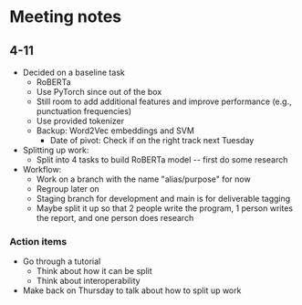 # Meeting notes

## 4-11

- Decided on a baseline task
  - RoBERTa
  - Use PyTorch since out of the box
  - Still room to add additional features and improve performance (e.g., punctuation frequencies)
  - Use provided tokenizer
  - Backup: Word2Vec embeddings and SVM
    - Date of pivot: Check if on the right track next Tuesday
- Splitting up work:
  - Split into 4 tasks to build RoBERTa model -- first do some research
- Workflow:
  - Work on a branch with the name "alias/purpose" for now
  - Regroup later on
  - Staging branch for development and main is for deliverable tagging
  - Maybe split it up so that 2 people write the program, 1 person writes the report, and one person does research

### Action items

- Go through a tutorial
  - Think about how it can be split
  - Think about interoperability
- Make back on Thursday to talk about how to split up work
